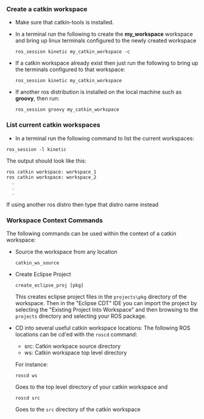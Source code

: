 ### Create a catkin workspace
+  Make sure that catkin-tools is installed.  
+  In a terminal run the following to create the **my_workspace** workspace and bring up linux terminals configured to the newly created workspace

	```
	ros_session kinetic my_catkin_workspace -c
	```	        
+  If a catkin workspace already exist then just run the following to bring up the terminals configured to that workspace:
	```
	ros_session kinetic my_catkin_workspace
	```               
            
+ If another ros distribution is installed on the local machine such as **groovy**, then run:

	```
	ros_session groovy my_catkin_workspace
	```

### List current catkin workspaces
+  In a terminal run the following command to list the current workspaces:
```
ros_session -l kinetic
```
  The output should look like this:
  ```
  ros catkin workspace: workspace_1
  ros catkin workspace: workspace_2
  	.
  	.
  	.
  ```
  If using another ros distro then type that distro name instead

### Workspace Context Commands
The following commands can be used within the context of a catkin workspace:

- Source the workspace from any location
    ```
    catkin_ws_source
    ```
    
- Create Eclipse Project  
    ```
    create_eclipse_proj [pkg]
    ```

    This creates eclipse project files in the `projects\pkg` directory of the workspace.  Then in the "Eclipse CDT" IDE you can import the project by selecting the "Existing Project Into Workspace" and then browsing to the `projects` directory and selecting your ROS package.
    
	

- CD into several useful catkin workspace locations:
  The following ROS locations can be cd'ed with the ```roscd``` command:
  - src: Catkin workpace source directory
  - ws:  Catkin workspace top level directory
  
  For instance:
    ```
    roscd ws
    ```
    Goes to the top level directory of your catkin workspace and
    
    ```
    roscd src
    ```
    Goes to the `src` directory of the catkin workspace
